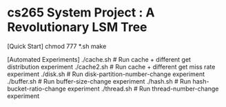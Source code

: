 # cs265 System Project : A Revolutionary LSM Tree

[Quick Start]
chmod 777 *.sh
make

[Automated Experiments]
./cache.sh    # Run cache + different get distribution experiment 
./cache2.sh   # Run cache + different get miss rate experiment 
./disk.sh     # Run disk-partition-number-change experiment
./buffer.sh   # Run buffer-size-change experiment
./hash.sh     # Run hash-bucket-ratio-change experiment
./thread.sh   # Run thread-number-change experiment
